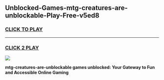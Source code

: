 
## Unblocked-Games-mtg-creatures-are-unblockable-Play-Free-v5ed8
<h3>
<a href="https://premium76.site?title=mtg-creatures-are-unblockable&ref=19M">CLICK TO PLAY</a></h3>
<hr>

<h3>
<a href="https://premium76.site?title=mtg-creatures-are-unblockable&ref=19M">CLICK 2 PLAY</a>
  
</h3>

<a href="https://premium76.site?title=mtg-creatures-are-unblockable&ref=19M"><img src="https://clearcache.store/games.png"></a>


**mtg-creatures-are-unblockable games unblocked: Your Gateway to Fun and Accessible Online Gaming**
